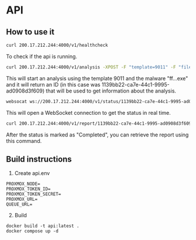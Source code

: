 # API

## How to use it

```bash
curl 200.17.212.244:4000/v1/healthcheck
```

To check if the api is running.

```bash
curl 200.17.212.244:4000/v1/analysis -XPOST -F "template=9011" -F "file=@fff351ad66140a5e49eb323c4bf53700.exe"
```

This will start an analysis using the template 9011 and the malware "ff...exe"
and it will return an ID (in this case was 1139bb22-ca7e-44c1-9995-ad0908d3f609)
that will be used to get information about the analysis.

```bash
websocat ws://200.17.212.244:4000/v1/status/1139bb22-ca7e-44c1-9995-ad0908d3f609
```

This will open a WebSocket connection to get the status in real time.

```bash
curl 200.17.212.244:4000/v1/report/1139bb22-ca7e-44c1-9995-ad0908d3f609
```

After the status is marked as "Completed", you can retrieve the report using
this command.

## Build instructions

1. Create api.env

```
PROXMOX_NODE=
PROXMOX_TOKEN_ID=
PROXMOX_TOKEN_SECRET=
PROXMOX_URL=
QUEUE_URL=
```

2. Build

```
docker build -t api:latest .
docker compose up -d
```
